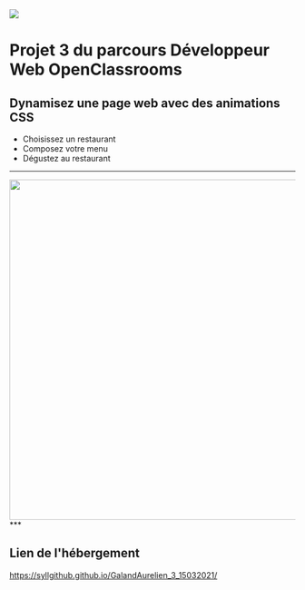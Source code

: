 <img src="https://syllgithub.github.io/GalandAurelien_3_15032021/media/images/logo/logoreadme.png" />

# Projet 3 du parcours Développeur Web OpenClassrooms
## Dynamisez une page web avec des animations CSS
* Choisissez un restaurant
* Composez votre menu
* Dégustez au restaurant

***
<img src="https://user.oc-static.com/upload/2020/08/24/15982605908418_Maquettes%20Ohmyfood.jpg" width="600px" />
***

## Lien de l'hébergement 
https://syllgithub.github.io/GalandAurelien_3_15032021/
